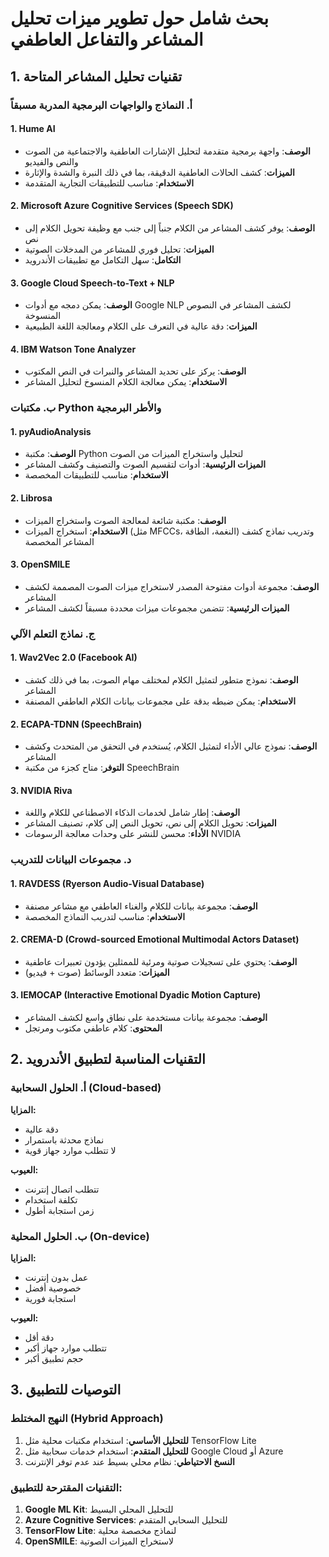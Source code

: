 
# بحث شامل حول تطوير ميزات تحليل المشاعر والتفاعل العاطفي

## 1. تقنيات تحليل المشاعر المتاحة

### أ. النماذج والواجهات البرمجية المدربة مسبقاً

#### 1. Hume AI
- **الوصف**: واجهة برمجية متقدمة لتحليل الإشارات العاطفية والاجتماعية من الصوت والنص والفيديو
- **الميزات**: كشف الحالات العاطفية الدقيقة، بما في ذلك النبرة والشدة والإثارة
- **الاستخدام**: مناسب للتطبيقات التجارية المتقدمة

#### 2. Microsoft Azure Cognitive Services (Speech SDK)
- **الوصف**: يوفر كشف المشاعر من الكلام جنباً إلى جنب مع وظيفة تحويل الكلام إلى نص
- **الميزات**: تحليل فوري للمشاعر من المدخلات الصوتية
- **التكامل**: سهل التكامل مع تطبيقات الأندرويد

#### 3. Google Cloud Speech-to-Text + NLP
- **الوصف**: يمكن دمجه مع أدوات Google NLP لكشف المشاعر في النصوص المنسوخة
- **الميزات**: دقة عالية في التعرف على الكلام ومعالجة اللغة الطبيعية

#### 4. IBM Watson Tone Analyzer
- **الوصف**: يركز على تحديد المشاعر والنبرات في النص المكتوب
- **الاستخدام**: يمكن معالجة الكلام المنسوخ لتحليل المشاعر

### ب. مكتبات Python والأطر البرمجية

#### 1. pyAudioAnalysis
- **الوصف**: مكتبة Python لتحليل واستخراج الميزات من الصوت
- **الميزات الرئيسية**: أدوات لتقسيم الصوت والتصنيف وكشف المشاعر
- **الاستخدام**: مناسب للتطبيقات المخصصة

#### 2. Librosa
- **الوصف**: مكتبة شائعة لمعالجة الصوت واستخراج الميزات
- **الاستخدام**: استخراج الميزات (مثل MFCCs، النغمة، الطاقة) وتدريب نماذج كشف المشاعر المخصصة

#### 3. OpenSMILE
- **الوصف**: مجموعة أدوات مفتوحة المصدر لاستخراج ميزات الصوت المصممة لكشف المشاعر
- **الميزات الرئيسية**: تتضمن مجموعات ميزات محددة مسبقاً لكشف المشاعر

### ج. نماذج التعلم الآلي

#### 1. Wav2Vec 2.0 (Facebook AI)
- **الوصف**: نموذج متطور لتمثيل الكلام لمختلف مهام الصوت، بما في ذلك كشف المشاعر
- **الاستخدام**: يمكن ضبطه بدقة على مجموعات بيانات الكلام العاطفي المصنفة

#### 2. ECAPA-TDNN (SpeechBrain)
- **الوصف**: نموذج عالي الأداء لتمثيل الكلام، يُستخدم في التحقق من المتحدث وكشف المشاعر
- **التوفر**: متاح كجزء من مكتبة SpeechBrain

#### 3. NVIDIA Riva
- **الوصف**: إطار شامل لخدمات الذكاء الاصطناعي للكلام واللغة
- **الميزات**: تحويل الكلام إلى نص، تحويل النص إلى كلام، تصنيف المشاعر
- **الأداء**: محسن للنشر على وحدات معالجة الرسومات NVIDIA

### د. مجموعات البيانات للتدريب

#### 1. RAVDESS (Ryerson Audio-Visual Database)
- **الوصف**: مجموعة بيانات للكلام والغناء العاطفي مع مشاعر مصنفة
- **الاستخدام**: مناسب لتدريب النماذج المخصصة

#### 2. CREMA-D (Crowd-sourced Emotional Multimodal Actors Dataset)
- **الوصف**: يحتوي على تسجيلات صوتية ومرئية للممثلين يؤدون تعبيرات عاطفية
- **الميزات**: متعدد الوسائط (صوت + فيديو)

#### 3. IEMOCAP (Interactive Emotional Dyadic Motion Capture)
- **الوصف**: مجموعة بيانات مستخدمة على نطاق واسع لكشف المشاعر
- **المحتوى**: كلام عاطفي مكتوب ومرتجل

## 2. التقنيات المناسبة لتطبيق الأندرويد

### أ. الحلول السحابية (Cloud-based)
**المزايا:**
- دقة عالية
- نماذج محدثة باستمرار
- لا تتطلب موارد جهاز قوية

**العيوب:**
- تتطلب اتصال إنترنت
- تكلفة استخدام
- زمن استجابة أطول

### ب. الحلول المحلية (On-device)
**المزايا:**
- عمل بدون إنترنت
- خصوصية أفضل
- استجابة فورية

**العيوب:**
- دقة أقل
- تتطلب موارد جهاز أكبر
- حجم تطبيق أكبر

## 3. التوصيات للتطبيق

### النهج المختلط (Hybrid Approach)
1. **للتحليل الأساسي**: استخدام مكتبات محلية مثل TensorFlow Lite
2. **للتحليل المتقدم**: استخدام خدمات سحابية مثل Google Cloud أو Azure
3. **النسخ الاحتياطي**: نظام محلي بسيط عند عدم توفر الإنترنت

### التقنيات المقترحة للتطبيق:
1. **Google ML Kit**: للتحليل المحلي البسيط
2. **Azure Cognitive Services**: للتحليل السحابي المتقدم
3. **TensorFlow Lite**: لنماذج مخصصة محلية
4. **OpenSMILE**: لاستخراج الميزات الصوتية


